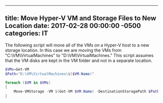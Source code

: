 ﻿---

title:  Move Hyper-V VM and Storage Files to New Location
date:   2017-02-28 00:00:00 -0500
categories: IT
---






The following script will move all of the VMs on a Hyper-V host to a new storage location. In this case we are moving the VMs from "C:\VM\VirtualMachines\" to "D:\VM\VirtualMachines\." This script assumes that the VM disks are kept in the VM folder and not in a separate location.

```powershell
$VMs=Get-VM
$Path="D:\VM\VirtualMachines\$($VM.Name)"

foreach ($VM in $VMs)
{
    Move-VMStorage -VM $(Get-VM $VM.Name) -DestinationStoragePath $Path
}
```


